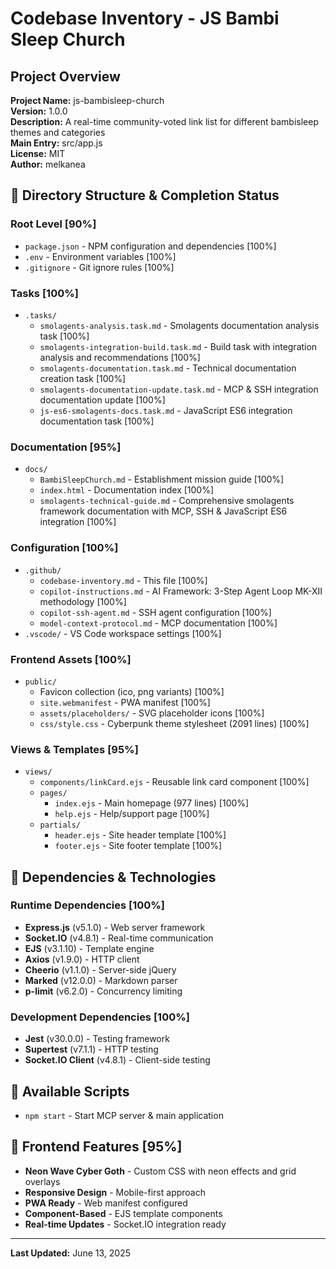 # Codebase Inventory - JS Bambi Sleep Church

## Project Overview

**Project Name:** js-bambisleep-church  
**Version:** 1.0.0  
**Description:** A real-time community-voted link list for different bambisleep themes and categories  
**Main Entry:** src/app.js  
**License:** MIT  
**Author:** melkanea  

## 📁 Directory Structure & Completion Status

### Root Level [90%]

- `package.json` - NPM configuration and dependencies [100%]
- `.env` - Environment variables [100%]
- `.gitignore` - Git ignore rules [100%]

### Tasks [100%]

- `.tasks/`
  - `smolagents-analysis.task.md` - Smolagents documentation analysis task [100%]
  - `smolagents-integration-build.task.md` - Build task with integration analysis and recommendations [100%]
  - `smolagents-documentation.task.md` - Technical documentation creation task [100%]
  - `smolagents-documentation-update.task.md` - MCP & SSH integration documentation update [100%]
  - `js-es6-smolagents-docs.task.md` - JavaScript ES6 integration documentation task [100%]

### Documentation [95%]

- `docs/`
  - `BambiSleepChurch.md` - Establishment mission guide [100%]
  - `index.html` - Documentation index [100%]
  - `smolagents-technical-guide.md` - Comprehensive smolagents framework documentation with MCP, SSH & JavaScript ES6 integration [100%]

### Configuration [100%]

- `.github/`
  - `codebase-inventory.md` - This file [100%]
  - `copilot-instructions.md` - AI Framework: 3-Step Agent Loop MK-XII methodology [100%]
  - `copilot-ssh-agent.md` - SSH agent configuration [100%]
  - `model-context-protocol.md` - MCP documentation [100%]
- `.vscode/` - VS Code workspace settings [100%]

### Frontend Assets [100%]

- `public/`
  - Favicon collection (ico, png variants) [100%]
  - `site.webmanifest` - PWA manifest [100%]
  - `assets/placeholders/` - SVG placeholder icons [100%]
  - `css/style.css` - Cyberpunk theme stylesheet (2091 lines) [100%]

### Views & Templates [95%]

- `views/`
  - `components/linkCard.ejs` - Reusable link card component [100%]
  - `pages/`
    - `index.ejs` - Main homepage (977 lines) [100%]
    - `help.ejs` - Help/support page [100%]
  - `partials/`
    - `header.ejs` - Site header template [100%]
    - `footer.ejs` - Site footer template [100%]

## 🔧 Dependencies & Technologies

### Runtime Dependencies [100%]

- **Express.js** (v5.1.0) - Web server framework
- **Socket.IO** (v4.8.1) - Real-time communication
- **EJS** (v3.1.10) - Template engine
- **Axios** (v1.9.0) - HTTP client
- **Cheerio** (v1.1.0) - Server-side jQuery
- **Marked** (v12.0.0) - Markdown parser
- **p-limit** (v6.2.0) - Concurrency limiting

### Development Dependencies [100%]

- **Jest** (v30.0.0) - Testing framework
- **Supertest** (v7.1.1) - HTTP testing
- **Socket.IO Client** (v4.8.1) - Client-side testing

## 📝 Available Scripts

- `npm start` - Start MCP server & main application

## 🎨 Frontend Features [95%]

- **Neon Wave Cyber Goth** - Custom CSS with neon effects and grid overlays
- **Responsive Design** - Mobile-first approach
- **PWA Ready** - Web manifest configured
- **Component-Based** - EJS template components
- **Real-time Updates** - Socket.IO integration ready

---

**Last Updated:** June 13, 2025
